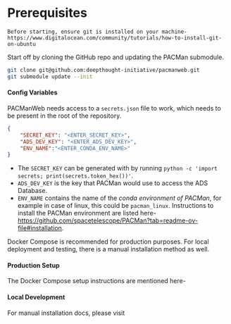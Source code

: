 # Prerequisites

```{note}
Before starting, ensure git is installed on your machine-
https://www.digitalocean.com/community/tutorials/how-to-install-git-on-ubuntu 
```

Start off by cloning the GitHub repo and updating the PACMan submodule.
```bash
git clone git@github.com:deepthought-initiative/pacmanweb.git
git submodule update --init
```

#### Config Variables
PACManWeb needs access to a `secrets.json` file to work, which needs to be present in the root of the repository. 

```json
{
    "SECRET_KEY": "<ENTER_SECRET_KEY>",
    "ADS_DEV_KEY": "<ENTER_ADS_DEV_KEY>",
    "ENV_NAME":"<ENTER_CONDA_ENV_NAME>"
}
``` 
- The `SECRET_KEY` can be generated with by running `python -c 'import secrets; print(secrets.token_hex())'`.  
- `ADS_DEV_KEY` is the key that PACMan would use to access the ADS Database. 
- `ENV_NAME` contains the name of the *conda environment of PACMan*, for example in case of linux, this could be `pacman_linux`. Instructions to install the PACMan environment are listed here- https://github.com/spacetelescope/PACMan?tab=readme-ov-file#installation.

Docker Compose is recommended for production purposes. For local deployment and testing, there is a manual installation method as well.

#### Production Setup
The Docker Compose setup instructions are mentioned here-
[](./production.md)

#### Local Development
For manual installation docs, please visit [](./local.md)
